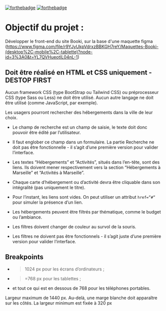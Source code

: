 [![forthebadge](https://forthebadge.com/images/badges/made-with-html5.svg)](https://forthebadge.com)
[![forthebadge](https://forthebadge.com/images/badges/made-with-css3.svg)](https://forthebadge.com)

# Objectif du projet :
Développer le front-end du site Booki, sur la base d'une maquette figma 
(https://www.figma.com/file/r9YJyUkpVdrxzBBKGH7reY/Maquettes-Booki-(desktop%2C-mobile%2C-tablette)?node-id=3%3A0&t=YL7QVHueotIL04nL-1)

## Doit être réalisé en HTML et CSS uniquement - DESTOP FIRST
Aucun framework CSS (type BootStrap ou Tailwind CSS) ou préprocesseur CSS (type Sass
ou Less) ne doit être utilisé.
Aucun autre langage ne doit être utilisé (comme JavaScript, par exemple).

Les usagers pourront rechercher des hébergements dans la ville de leur choix.
- Le champ de recherche est un champ de saisie, le texte doit donc pouvoir être
édité par l’utilisateur.
-  Il faut englober ce champ dans un formulaire. La partie Recherche ne doit pas
être fonctionnelle - il s’agit d’une première version pour valider l’interface.

- Les textes “Hébergements” et “Activités”, situés dans l’en-tête, sont des liens. Ils
doivent mener respectivement vers la section “Hébergements à Marseille” et
“Activités à Marseille”.

- Chaque carte d’hébergement ou d’activité devra être cliquable dans son
intégralité (pas uniquement le titre).
-  Pour l’instant, les liens sont vides. On peut utiliser un attribut `href=”#”` pour
simuler la présence d’un lien.

-  Les hébergements peuvent être filtrés par thématique, comme le budget ou
l’ambiance.
-  Les filtres doivent changer de couleur au survol de la souris.
-  Les filtres ne doivent pas être fonctionnels - il s’agit juste d’une première version
pour valider l’interface.

## Breakpoints
-  >1024 px pour les écrans d’ordinateurs ;
-  >=768 px pour les tablettes ;
-  et tout ce qui est en dessous de 768 pour les téléphones portables.

Largeur maximum de 1440 px. Au-delà, une marge blanche doit apparaître sur les
côtés. La largeur minimum est fixée à 320 px
